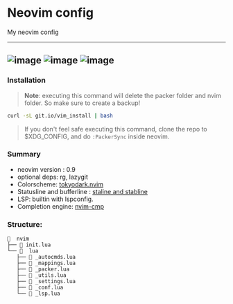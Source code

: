 # Neovim config
My neovim config

---
![image](https://user-images.githubusercontent.com/77913442/146633265-bdbcdae3-29b2-4058-b217-d5f2b162af40.png)
![image](https://user-images.githubusercontent.com/77913442/146633549-c098e7ca-6f6d-4740-8ab6-531d8a030555.png)
![image](https://user-images.githubusercontent.com/77913442/146633580-3fa0430e-228e-4010-97ca-46ea58cffc14.png)
---
<!-- Previous screenshots
![image](https://user-images.githubusercontent.com/77913442/136957780-0459199a-c79d-43d2-9f13-7a9c8011cd71.png)
* Colorscheme: [custom](https://github.com/tamton-aquib/nvim/blob/main/lua/custom/noice_dark.lua)
-->

### Installation
> **Note**: executing this command will delete the packer folder and nvim folder. So make sure to create a backup!
```bash
curl -sL git.io/vim_install | bash
```
> If you don't feel safe executing this command, clone the repo to $XDG_CONFIG, and do `:PackerSync` inside neovim.

### Summary

* neovim version : 0.9
* optional deps: rg, lazygit
* Colorscheme: [tokyodark.nvim](https://github.com/tiagovla/tokyodark.nvim)
* Statusline and bufferline : [staline and stabline](https://github.com/tamton-aquib/staline.nvim)
* LSP: builtin with lspconfig.
* Completion engine: [nvim-cmp](https://github.com/hrsh7th/nvim-cmp)

### Structure:

```
  nvim
├──  init.lua
└──   lua
   ├──  _autocmds.lua
   ├──  _mappings.lua
   ├──  _packer.lua
   ├──  _utils.lua
   ├──  _settings.lua
   ├──  _conf.lua
   └──  _lsp.lua
```
